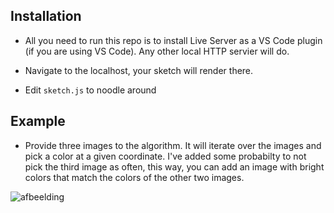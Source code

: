 ## Installation

-   All you need to run this repo is to install Live Server as a VS Code plugin (if you are using VS Code). Any other local HTTP servier will do.

-   Navigate to the localhost, your sketch will render there.

-   Edit `sketch.js` to noodle around

## Example

- Provide three images to the algorithm. It will iterate over the images and pick a color at a given coordinate. I've added some probabilty to not pick the third image as often, this way, you can add an image with bright colors that match the colors of the other two images.


![afbeelding](https://user-images.githubusercontent.com/43333514/123520922-acb58780-d6b3-11eb-9801-cdd9c4b5866a.png)
